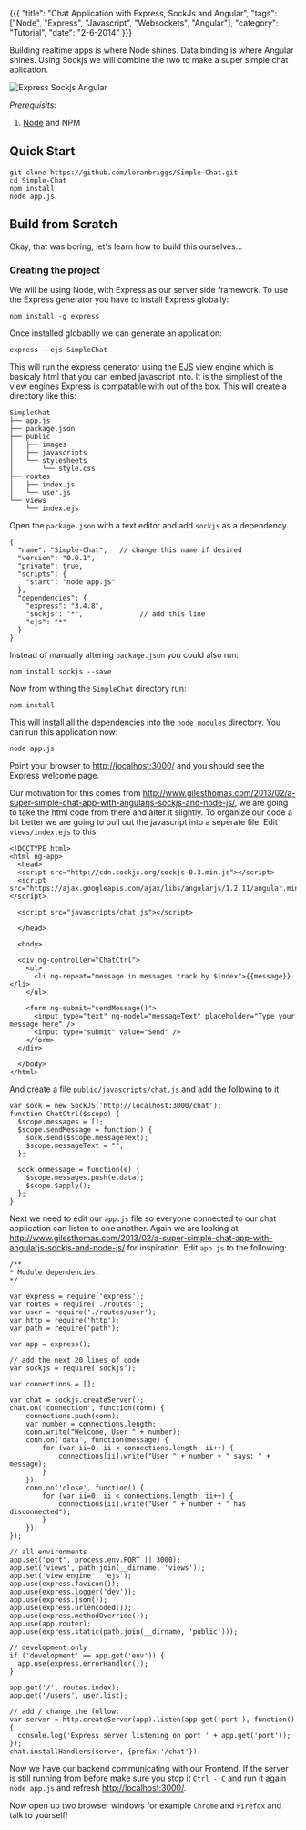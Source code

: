 {{{
  "title": "Chat Application with Express, SockJs and Angular",
  "tags": ["Node", "Express", "Javascript", "Websockets", "Angular"],
  "category": "Tutorial",
  "date": "2-6-2014"
}}}

Building realtime apps is where Node shines. Data binding is where Angular
shines. Using Sockjs we will combine the two to make a super simple chat
aplication.<!--more-->

![Express Sockjs Angular](/post_imgs/NodeSockAngularChat/express-sock-angular.png)

*Prerequisits:*

1. [Node](http://nodejs.org/) and NPM

## Quick Start

    git clone https://github.com/loranbriggs/Simple-Chat.git
    cd Simple-Chat
    npm install
    node app.js

## Build from Scratch

Okay, that was boring, let's learn how to build this ourselves...

### Creating the project
We will be using Node, with Express as our server side framework. To use the
Express generator you have to install Express globally:

    npm install -g express

Once installed globablly we can generate an application:

    express --ejs SimpleChat

This will run the express generator using the [EJS](http://embeddedjs.com/)
view engine which is basicaly html that you can embed javascript into. It is
the simpliest of the view engines Express is compatable with out of the box.
This will create a directory like this:

    SimpleChat
    ├── app.js
    ├── package.json
    ├── public
    │   ├── images
    │   ├── javascripts
    │   └── stylesheets
    │       └── style.css
    ├── routes
    │   ├── index.js
    │   └── user.js
    └── views
        └── index.ejs

Open the `package.json` with a text editor and add `sockjs` as a dependency.

    {
      "name": "Simple-Chat",   // change this name if desired
      "version": "0.0.1",
      "private": true,
      "scripts": {
        "start": "node app.js"
      },
      "dependencies": {
        "express": "3.4.8",
        "sockjs": "*",              // add this line
        "ejs": "*"
      }
    }

Instead of manually altering `package.json` you could also run:

    npm install sockjs --save

Now from withing the `SimpleChat` directory run:

    npm install

This will install all the dependencies into the `node_modules` directory. You
can run this application now:

    node app.js

Point your browser to <http://localhost:3000/> and you should see the Express
welcome page.

Our motivation for this comes from
<http://www.gilesthomas.com/2013/02/a-super-simple-chat-app-with-angularjs-sockjs-and-node-js/>,
we are going to take the html code from there and alter it slightly. To
organize our code a bit better we are going to pull out the javascript into a
seperate file. Edit `views/index.ejs` to this:

    <!DOCTYPE html>
    <html ng-app>
      <head>
      <script src="http://cdn.sockjs.org/sockjs-0.3.min.js"></script>
      <script src="https://ajax.googleapis.com/ajax/libs/angularjs/1.2.11/angular.min.js"></script>

      <script src="javascripts/chat.js"></script>

      </head>

      <body>

      <div ng-controller="ChatCtrl">
        <ul>
          <li ng-repeat="message in messages track by $index">{{message}}</li>
        </ul>

        <form ng-submit="sendMessage()">
          <input type="text" ng-model="messageText" placeholder="Type your message here" />
          <input type="submit" value="Send" />
        </form>
      </div>

      </body>
    </html>

And create a file `public/javascripts/chat.js` and add the following to it:

    var sock = new SockJS('http://localhost:3000/chat');
    function ChatCtrl($scope) {
      $scope.messages = [];
      $scope.sendMessage = function() {
        sock.send($scope.messageText);
        $scope.messageText = "";
      };

      sock.onmessage = function(e) {
        $scope.messages.push(e.data);
        $scope.$apply();
      };
    }

Next we need to edit our `app.js` file so everyone connected to our chat
application can listen to one another. Again we are looking at
<http://www.gilesthomas.com/2013/02/a-super-simple-chat-app-with-angularjs-sockjs-and-node-js/>
for inspiration. Edit `app.js` to the following:

    /**
    * Module dependencies.
    */

    var express = require('express');
    var routes = require('./routes');
    var user = require('./routes/user');
    var http = require('http');
    var path = require('path');

    var app = express();

    // add the next 20 lines of code
    var sockjs = require('sockjs');

    var connections = [];

    var chat = sockjs.createServer();
    chat.on('connection', function(conn) {
        connections.push(conn);
        var number = connections.length;
        conn.write("Welcome, User " + number);
        conn.on('data', function(message) {
            for (var ii=0; ii < connections.length; ii++) {
                connections[ii].write("User " + number + " says: " + message);
            }
        });
        conn.on('close', function() {
            for (var ii=0; ii < connections.length; ii++) {
                connections[ii].write("User " + number + " has disconnected");
            }
        });
    });

    // all environments
    app.set('port', process.env.PORT || 3000);
    app.set('views', path.join(__dirname, 'views'));
    app.set('view engine', 'ejs');
    app.use(express.favicon());
    app.use(express.logger('dev'));
    app.use(express.json());
    app.use(express.urlencoded());
    app.use(express.methodOverride());
    app.use(app.router);
    app.use(express.static(path.join(__dirname, 'public')));

    // development only
    if ('development' == app.get('env')) {
      app.use(express.errorHandler());
    }

    app.get('/', routes.index);
    app.get('/users', user.list);

    // add / change the follow:
    var server = http.createServer(app).listen(app.get('port'), function(){
      console.log('Express server listening on port ' + app.get('port'));
    });
    chat.installHandlers(server, {prefix:'/chat'});

Now we have our backend communicating with our Frontend. If the server is still
running from before make sure you stop it `Ctrl - C` and run it again
`node app.js` and refresh <http://localhost:3000/>.

Now open up two browser windows for example `Chrome` and `Firefox` and talk to
yourself!

<div class="gplus">
</div>
